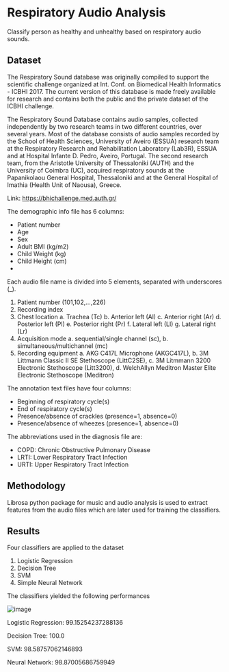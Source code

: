 # Respiratory Audio Analysis
Classify person as healthy and unhealthy based on respiratory audio sounds.

## Dataset
The Respiratory Sound database was originally compiled to support the scientific challenge organized at Int. Conf. on Biomedical Health Informatics - ICBHI 2017. The current version of this database is made freely available for research and contains both the public and the private dataset of the ICBHI challenge.

The Respiratory Sound Database contains audio samples, collected independently by two research teams in two different countries, over several years. Most of the database consists of audio samples recorded by the School of Health Sciences, University of Aveiro (ESSUA) research team at the Respiratory Research and Rehabilitation Laboratory (Lab3R), ESSUA and at Hospital Infante D. Pedro, Aveiro, Portugal. The second research team, from the Aristotle University of Thessaloniki (AUTH) and the University of Coimbra (UC), acquired respiratory sounds at the Papanikolaou General Hospital, Thessaloniki and at the General Hospital of Imathia (Health Unit of Naousa), Greece.

Link: https://bhichallenge.med.auth.gr/

The demographic info file has 6 columns:
  - Patient number
  - Age
  - Sex
  - Adult BMI (kg/m2)
  - Child Weight (kg)
  - Child Height (cm)
  - 
Each audio file name is divided into 5 elements, separated with underscores (_).
1. Patient number (101,102,...,226)
2. Recording index
3. Chest location 
      a. Trachea (Tc)
      b. Anterior left (Al)
      c. Anterior right (Ar)
      d. Posterior left (Pl)
      e. Posterior right (Pr)
      f. Lateral left (Ll)
      g. Lateral right (Lr)
4. Acquisition mode 
     a. sequential/single channel (sc), 
     b. simultaneous/multichannel (mc)
5. Recording equipment 
     a. AKG C417L Microphone (AKGC417L), 
     b. 3M Littmann Classic II SE Stethoscope (LittC2SE), 
     c. 3M Litmmann 3200 Electronic Stethoscope (Litt3200), 
     d.  WelchAllyn Meditron Master Elite Electronic Stethoscope (Meditron)

The annotation text files have four columns:
- Beginning of respiratory cycle(s)
- End of respiratory cycle(s)
- Presence/absence of crackles (presence=1, absence=0)
- Presence/absence of wheezes (presence=1, absence=0)

The abbreviations used in the diagnosis file are:
- COPD: Chronic Obstructive Pulmonary Disease
- LRTI: Lower Respiratory Tract Infection
- URTI: Upper Respiratory Tract Infection

## Methodology
Librosa python package for music and audio analysis is used to extract features from the audio files which are later used for training the classifiers.


## Results
Four classifiers are applied to the dataset
1. Logistic Regression
2. Decision Tree
3. SVM
4. Simple Neural Network

The classifiers yielded the following performances

![image](https://user-images.githubusercontent.com/59551550/149991595-47687123-d7a4-4845-afa9-60dbce3cda5b.png)

Logistic Regression: 99.15254237288136

Decision Tree: 100.0

SVM: 98.58757062146893

Neural Network: 98.87005686759949
